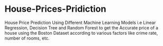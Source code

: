 # House-Prices-Pridiction  
House Price Prediction Using Different Machine Learning Models i.e Linear Regression, Decision Tree and Random Forest to get the Accurate price of a house using the Boston  Dataset according to various factors like crime rate, number of rooms, etc.
